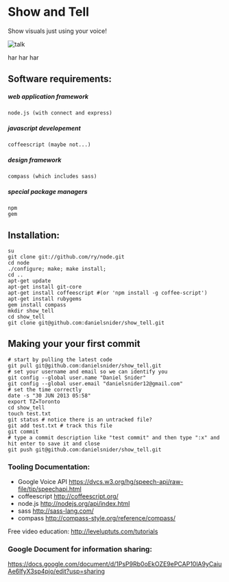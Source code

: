 Show and Tell
=========
Show visuals just using your voice!

![talk](http://www.realfriendforagents.co.uk/wp-content/uploads/fly-solo-with-the-right-tone-of-voice.jpg)

har har har
    
## Software requirements:
##### web application framework
    node.js (with connect and express)
##### javascript developement
    coffeescript (maybe not...)
##### design framework
    compass (which includes sass)
##### special package managers
    npm
    gem

## Installation:
    su
    git clone git://github.com/ry/node.git
    cd node
    ./configure; make; make install;
    cd ..
    apt-get update
    apt-get install git-core
    apt-get install coffeescript #(or 'npm install -g coffee-script')
    apt-get install rubygems
    gem install compass
    mkdir show_tell
    cd show_tell
    git clone git@github.com:danielsnider/show_tell.git

## Making your your first commit
    # start by pulling the latest code
    git pull git@github.com:danielsnider/show_tell.git
    # set your username and email so we can identify you
    git config --global user.name "Daniel Snider"
    git config --global user.email "danielsnider12@gmail.com"
    # set the time correctly
    date -s "30 JUN 2013 05:58"
    export TZ=Toronto
    cd show_tell
    touch test.txt
    git status # notice there is an untracked file?
    git add test.txt # track this file
    git commit 
    # type a commit description like "test commit" and then type ":x" and hit enter to save it and close
    git push git@github.com:danielsnider/show_tell.git

### Tooling Documentation: 
- Google Voice API https://dvcs.w3.org/hg/speech-api/raw-file/tip/speechapi.html 
- coffeescript http://coffeescript.org/
- node.js http://nodejs.org/api/index.html
- sass http://sass-lang.com/
- compass http://compass-style.org/reference/compass/

Free video education: http://leveluptuts.com/tutorials

### Google Document for information sharing:
https://docs.google.com/document/d/1PsP9Rb0oEkOZE9ePCAP10lA9yCaiuAe6IfyX3sp4pjo/edit?usp=sharing
